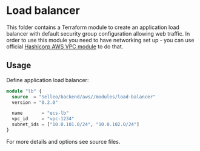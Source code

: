 # Load balancer

This folder contains a Terraform module to create an application load balancer with default security group configuration allowing web traffic.
In order to use this module you need to have networking set up - you can use official [Hashicorp AWS VPC module](https://registry.terraform.io/modules/terraform-aws-modules/vpc/aws/latest) to do that.

## Usage

Define application load balancer:

```tf
module "lb" {
  source  = "Selleo/backend/aws//modules/load-balancer"
  version = "0.2.0"

  name       = "ecs-lb"
  vpc_id     = "vpc-1234"
  subnet_ids = ["10.0.101.0/24", "10.0.102.0/24"]
}
```

For more details and options see source files.
